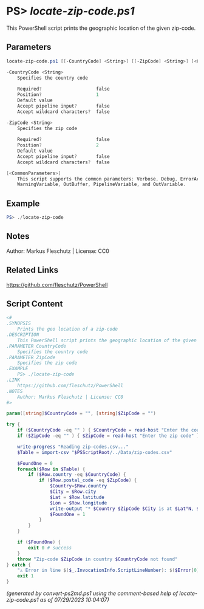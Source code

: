 PS> *locate-zip-code.ps1*
====================

This PowerShell script prints the geographic location of the given zip-code.

Parameters
----------
```powershell
locate-zip-code.ps1 [[-CountryCode] <String>] [[-ZipCode] <String>] [<CommonParameters>]

-CountryCode <String>
    Specifies the country code
    
    Required?                    false
    Position?                    1
    Default value                
    Accept pipeline input?       false
    Accept wildcard characters?  false

-ZipCode <String>
    Specifies the zip code
    
    Required?                    false
    Position?                    2
    Default value                
    Accept pipeline input?       false
    Accept wildcard characters?  false

[<CommonParameters>]
    This script supports the common parameters: Verbose, Debug, ErrorAction, ErrorVariable, WarningAction, 
    WarningVariable, OutBuffer, PipelineVariable, and OutVariable.
```

Example
-------
```powershell
PS> ./locate-zip-code

```

Notes
-----
Author: Markus Fleschutz | License: CC0

Related Links
-------------
https://github.com/fleschutz/PowerShell

Script Content
--------------
```powershell
<#
.SYNOPSIS
	Prints the geo location of a zip-code
.DESCRIPTION
	This PowerShell script prints the geographic location of the given zip-code.
.PARAMETER CountryCode
	Specifies the country code
.PARAMETER ZipCode
	Specifies the zip code
.EXAMPLE
	PS> ./locate-zip-code
.LINK
	https://github.com/fleschutz/PowerShell
.NOTES
	Author: Markus Fleschutz | License: CC0
#>

param([string]$CountryCode = "", [string]$ZipCode = "")

try {
	if ($CountryCode -eq "" ) { $CountryCode = read-host "Enter the country code" }
	if ($ZipCode -eq "" ) { $ZipCode = read-host "Enter the zip code" }

	write-progress "Reading zip-codes.csv..."
	$Table = import-csv "$PSScriptRoot/../Data/zip-codes.csv"

	$FoundOne = 0
	foreach($Row in $Table) {
		if ($Row.country -eq $CountryCode) {
			if ($Row.postal_code -eq $ZipCode) {
				$Country=$Row.country
				$City = $Row.city
				$Lat = $Row.latitude
				$Lon = $Row.longitude
				write-output "* $Country $ZipCode $City is at $Lat°N, $Lon°W"
				$FoundOne = 1
			}
		}
	}

	if ($FoundOne) {
		exit 0 # success
	}
	throw "Zip-code $ZipCode in country $CountryCode not found"
} catch {
	"⚠️ Error in line $($_.InvocationInfo.ScriptLineNumber): $($Error[0])"
	exit 1
}
```

*(generated by convert-ps2md.ps1 using the comment-based help of locate-zip-code.ps1 as of 07/29/2023 10:04:07)*
